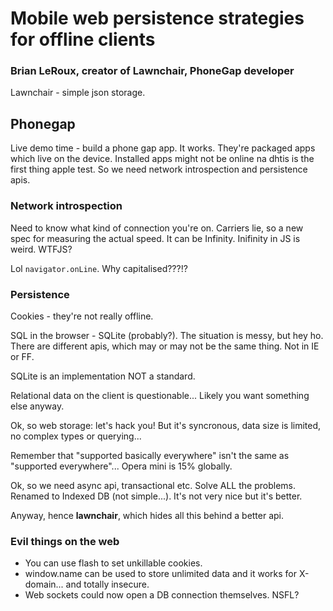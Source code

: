 # Mobile web persistence strategies for offline clients

### Brian LeRoux, creator of Lawnchair, PhoneGap developer

Lawnchair - simple json storage.

## Phonegap

Live demo time - build a phone gap app. It works. They're packaged apps which live on the device. Installed apps might not be online na dhtis is the first thing apple test. So we need network introspection and persistence apis.

### Network introspection

Need to know what kind of connection you're on. Carriers lie, so a new spec for measuring the actual speed. It can be Infinity. Inifinity in JS is weird. WTFJS?

Lol `navigator.onLine`. Why capitalised???!?

### Persistence

Cookies - they're not really offline.

SQL in the browser - SQLite (probably?). The situation is messy, but hey ho. There are different apis, which may or may not be the same thing. Not in IE or FF.

SQLite is an implementation NOT a standard.

Relational data on the client is questionable... Likely you want something else anyway.

Ok, so web storage: let's hack you! But it's syncronous, data size is limited, no complex types or querying...

Remember that "supported basically everywhere" isn't the same as "supported everywhere"... Opera mini is 15% globally.

Ok, so we need async api, transactional etc. Solve ALL the problems. Renamed to Indexed DB (not simple...). It's not very nice but it's better.

Anyway, hence **lawnchair**, which hides all this behind a better api.

### Evil things on the web

- You can use flash to set unkillable cookies.
- window.name can be used to store unlimited data and it works for X-domain... and totally insecure.
- Web sockets could now open a DB connection themselves. NSFL?
